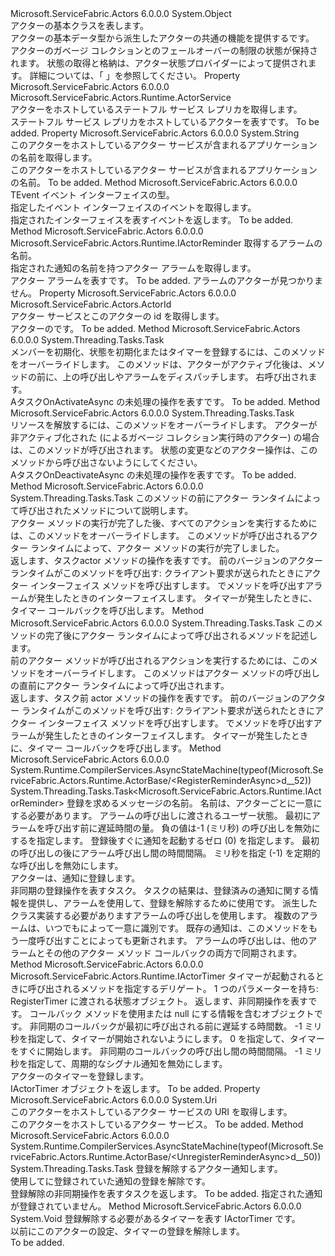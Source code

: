 <Type Name="ActorBase" FullName="Microsoft.ServiceFabric.Actors.Runtime.ActorBase">
  <TypeSignature Language="C#" Value="public abstract class ActorBase" />
  <TypeSignature Language="ILAsm" Value=".class public auto ansi abstract beforefieldinit ActorBase extends System.Object" />
  <TypeSignature Language="DocId" Value="T:Microsoft.ServiceFabric.Actors.Runtime.ActorBase" />
  <TypeSignature Language="VB.NET" Value="Public MustInherit Class ActorBase" />
  <TypeSignature Language="F#" Value="type ActorBase = class" />
  <AssemblyInfo>
    <AssemblyName>Microsoft.ServiceFabric.Actors</AssemblyName>
    <AssemblyVersion>6.0.0.0</AssemblyVersion>
  </AssemblyInfo>
  <Base>
    <BaseTypeName>System.Object</BaseTypeName>
  </Base>
  <Interfaces />
  <Docs>
    <summary>
            アクターの基本クラスを表します。
            </summary>
    <remarks>
            アクターの基本データ型から派生したアクターの共通の機能を提供する<see cref="T:Microsoft.ServiceFabric.Actors.Runtime.Actor" />です。
            アクターのガベージ コレクションとのフェールオーバーの制限の状態が保持されます。
            状態の取得と格納は、アクター状態プロバイダーによって提供されます。 詳細については、「 <see cref="T:Microsoft.ServiceFabric.Actors.Runtime.IActorStateProvider" /> 」を参照してください。
            </remarks>
    <altmember cref="T:Microsoft.ServiceFabric.Actors.Runtime.Actor" />
  </Docs>
  <Members>
    <Member MemberName="ActorService">
      <MemberSignature Language="C#" Value="public Microsoft.ServiceFabric.Actors.Runtime.ActorService ActorService { get; }" />
      <MemberSignature Language="ILAsm" Value=".property instance class Microsoft.ServiceFabric.Actors.Runtime.ActorService ActorService" />
      <MemberSignature Language="DocId" Value="P:Microsoft.ServiceFabric.Actors.Runtime.ActorBase.ActorService" />
      <MemberSignature Language="VB.NET" Value="Public ReadOnly Property ActorService As ActorService" />
      <MemberSignature Language="F#" Value="member this.ActorService : Microsoft.ServiceFabric.Actors.Runtime.ActorService" Usage="Microsoft.ServiceFabric.Actors.Runtime.ActorBase.ActorService" />
      <MemberType>Property</MemberType>
      <AssemblyInfo>
        <AssemblyName>Microsoft.ServiceFabric.Actors</AssemblyName>
        <AssemblyVersion>6.0.0.0</AssemblyVersion>
      </AssemblyInfo>
      <ReturnValue>
        <ReturnType>Microsoft.ServiceFabric.Actors.Runtime.ActorService</ReturnType>
      </ReturnValue>
      <Docs>
        <summary>
            アクターをホストしているステートフル サービス レプリカを取得します。
            </summary>
        <value>
            <see cref="P:Microsoft.ServiceFabric.Actors.Runtime.ActorBase.ActorService" />ステートフル サービス レプリカをホストしているアクターを表すです。
            </value>
        <remarks>To be added.</remarks>
      </Docs>
    </Member>
    <Member MemberName="ApplicationName">
      <MemberSignature Language="C#" Value="public string ApplicationName { get; }" />
      <MemberSignature Language="ILAsm" Value=".property instance string ApplicationName" />
      <MemberSignature Language="DocId" Value="P:Microsoft.ServiceFabric.Actors.Runtime.ActorBase.ApplicationName" />
      <MemberSignature Language="VB.NET" Value="Public ReadOnly Property ApplicationName As String" />
      <MemberSignature Language="F#" Value="member this.ApplicationName : string" Usage="Microsoft.ServiceFabric.Actors.Runtime.ActorBase.ApplicationName" />
      <MemberType>Property</MemberType>
      <AssemblyInfo>
        <AssemblyName>Microsoft.ServiceFabric.Actors</AssemblyName>
        <AssemblyVersion>6.0.0.0</AssemblyVersion>
      </AssemblyInfo>
      <ReturnValue>
        <ReturnType>System.String</ReturnType>
      </ReturnValue>
      <Docs>
        <summary>
            このアクターをホストしているアクター サービスが含まれるアプリケーションの名前を取得します。
            </summary>
        <value>このアクターをホストしているアクター サービスが含まれるアプリケーションの名前。</value>
        <remarks>To be added.</remarks>
      </Docs>
    </Member>
    <Member MemberName="GetEvent&lt;TEvent&gt;">
      <MemberSignature Language="C#" Value="protected TEvent GetEvent&lt;TEvent&gt; ();" />
      <MemberSignature Language="ILAsm" Value=".method familyhidebysig instance !!TEvent GetEvent&lt;TEvent&gt;() cil managed" />
      <MemberSignature Language="DocId" Value="M:Microsoft.ServiceFabric.Actors.Runtime.ActorBase.GetEvent``1" />
      <MemberSignature Language="VB.NET" Value="Protected Function GetEvent(Of TEvent) () As TEvent" />
      <MemberSignature Language="F#" Value="member this.GetEvent : unit -&gt; 'Event" Usage="actorBase.GetEvent " />
      <MemberType>Method</MemberType>
      <AssemblyInfo>
        <AssemblyName>Microsoft.ServiceFabric.Actors</AssemblyName>
        <AssemblyVersion>6.0.0.0</AssemblyVersion>
      </AssemblyInfo>
      <ReturnValue>
        <ReturnType>TEvent</ReturnType>
      </ReturnValue>
      <TypeParameters>
        <TypeParameter Name="TEvent" />
      </TypeParameters>
      <Parameters />
      <Docs>
        <typeparam name="TEvent">イベント インターフェイスの型。</typeparam>
        <summary>
            指定したイベント インターフェイスのイベントを取得します。
            </summary>
        <returns>指定されたインターフェイスを表すイベントを返します。</returns>
        <remarks>To be added.</remarks>
      </Docs>
    </Member>
    <Member MemberName="GetReminder">
      <MemberSignature Language="C#" Value="protected Microsoft.ServiceFabric.Actors.Runtime.IActorReminder GetReminder (string reminderName);" />
      <MemberSignature Language="ILAsm" Value=".method familyhidebysig instance class Microsoft.ServiceFabric.Actors.Runtime.IActorReminder GetReminder(string reminderName) cil managed" />
      <MemberSignature Language="DocId" Value="M:Microsoft.ServiceFabric.Actors.Runtime.ActorBase.GetReminder(System.String)" />
      <MemberSignature Language="VB.NET" Value="Protected Function GetReminder (reminderName As String) As IActorReminder" />
      <MemberSignature Language="F#" Value="member this.GetReminder : string -&gt; Microsoft.ServiceFabric.Actors.Runtime.IActorReminder" Usage="actorBase.GetReminder reminderName" />
      <MemberType>Method</MemberType>
      <AssemblyInfo>
        <AssemblyName>Microsoft.ServiceFabric.Actors</AssemblyName>
        <AssemblyVersion>6.0.0.0</AssemblyVersion>
      </AssemblyInfo>
      <ReturnValue>
        <ReturnType>Microsoft.ServiceFabric.Actors.Runtime.IActorReminder</ReturnType>
      </ReturnValue>
      <Parameters>
        <Parameter Name="reminderName" Type="System.String" />
      </Parameters>
      <Docs>
        <param name="reminderName">取得するアラームの名前。</param>
        <summary>
            指定された通知の名前を持つアクター アラームを取得します。
            </summary>
        <returns>
            <see cref="T:Microsoft.ServiceFabric.Actors.Runtime.IActorReminder" />アクター アラームを表すです。
            </returns>
        <remarks>To be added.</remarks>
        <exception cref="T:Microsoft.ServiceFabric.Actors.ReminderNotFoundException">アラームのアクターが見つかりません。</exception>
      </Docs>
    </Member>
    <Member MemberName="Id">
      <MemberSignature Language="C#" Value="public Microsoft.ServiceFabric.Actors.ActorId Id { get; }" />
      <MemberSignature Language="ILAsm" Value=".property instance class Microsoft.ServiceFabric.Actors.ActorId Id" />
      <MemberSignature Language="DocId" Value="P:Microsoft.ServiceFabric.Actors.Runtime.ActorBase.Id" />
      <MemberSignature Language="VB.NET" Value="Public ReadOnly Property Id As ActorId" />
      <MemberSignature Language="F#" Value="member this.Id : Microsoft.ServiceFabric.Actors.ActorId" Usage="Microsoft.ServiceFabric.Actors.Runtime.ActorBase.Id" />
      <MemberType>Property</MemberType>
      <AssemblyInfo>
        <AssemblyName>Microsoft.ServiceFabric.Actors</AssemblyName>
        <AssemblyVersion>6.0.0.0</AssemblyVersion>
      </AssemblyInfo>
      <ReturnValue>
        <ReturnType>Microsoft.ServiceFabric.Actors.ActorId</ReturnType>
      </ReturnValue>
      <Docs>
        <summary>
            アクター サービスとこのアクターの id を取得します。
            </summary>
        <value><see cref="T:Microsoft.ServiceFabric.Actors.ActorId" />アクターのです。</value>
        <remarks>To be added.</remarks>
      </Docs>
    </Member>
    <Member MemberName="OnActivateAsync">
      <MemberSignature Language="C#" Value="protected virtual System.Threading.Tasks.Task OnActivateAsync ();" />
      <MemberSignature Language="ILAsm" Value=".method familyhidebysig newslot virtual instance class System.Threading.Tasks.Task OnActivateAsync() cil managed" />
      <MemberSignature Language="DocId" Value="M:Microsoft.ServiceFabric.Actors.Runtime.ActorBase.OnActivateAsync" />
      <MemberSignature Language="VB.NET" Value="Protected Overridable Function OnActivateAsync () As Task" />
      <MemberSignature Language="F#" Value="abstract member OnActivateAsync : unit -&gt; System.Threading.Tasks.Task&#xA;override this.OnActivateAsync : unit -&gt; System.Threading.Tasks.Task" Usage="actorBase.OnActivateAsync " />
      <MemberType>Method</MemberType>
      <AssemblyInfo>
        <AssemblyName>Microsoft.ServiceFabric.Actors</AssemblyName>
        <AssemblyVersion>6.0.0.0</AssemblyVersion>
      </AssemblyInfo>
      <ReturnValue>
        <ReturnType>System.Threading.Tasks.Task</ReturnType>
      </ReturnValue>
      <Parameters />
      <Docs>
        <summary>
            メンバーを初期化、状態を初期化またはタイマーを登録するには、このメソッドをオーバーライドします。 このメソッドは、アクターがアクティブ化後は、メソッドの前に、上の呼び出しやアラームをディスパッチします。 右呼び出されます。
            </summary>
        <returns>A<see cref="T:System.Threading.Tasks.Task">タスク</see>OnActivateAsync の未処理の操作を表すです。</returns>
        <remarks>To be added.</remarks>
      </Docs>
    </Member>
    <Member MemberName="OnDeactivateAsync">
      <MemberSignature Language="C#" Value="protected virtual System.Threading.Tasks.Task OnDeactivateAsync ();" />
      <MemberSignature Language="ILAsm" Value=".method familyhidebysig newslot virtual instance class System.Threading.Tasks.Task OnDeactivateAsync() cil managed" />
      <MemberSignature Language="DocId" Value="M:Microsoft.ServiceFabric.Actors.Runtime.ActorBase.OnDeactivateAsync" />
      <MemberSignature Language="VB.NET" Value="Protected Overridable Function OnDeactivateAsync () As Task" />
      <MemberSignature Language="F#" Value="abstract member OnDeactivateAsync : unit -&gt; System.Threading.Tasks.Task&#xA;override this.OnDeactivateAsync : unit -&gt; System.Threading.Tasks.Task" Usage="actorBase.OnDeactivateAsync " />
      <MemberType>Method</MemberType>
      <AssemblyInfo>
        <AssemblyName>Microsoft.ServiceFabric.Actors</AssemblyName>
        <AssemblyVersion>6.0.0.0</AssemblyVersion>
      </AssemblyInfo>
      <ReturnValue>
        <ReturnType>System.Threading.Tasks.Task</ReturnType>
      </ReturnValue>
      <Parameters />
      <Docs>
        <summary>
             リソースを解放するには、このメソッドをオーバーライドします。 アクターが非アクティブ化された (によるガベージ コレクション実行時のアクター) の場合は、このメソッドが呼び出されます。
             状態の変更などのアクター操作は、このメソッドから呼び出さないようにしてください。
            </summary>
        <returns>A<see cref="T:System.Threading.Tasks.Task">タスク</see>OnDeactivateAsync の未処理の操作を表すです。</returns>
        <remarks>To be added.</remarks>
      </Docs>
    </Member>
    <Member MemberName="OnPostActorMethodAsync">
      <MemberSignature Language="C#" Value="protected virtual System.Threading.Tasks.Task OnPostActorMethodAsync (Microsoft.ServiceFabric.Actors.Runtime.ActorMethodContext actorMethodContext);" />
      <MemberSignature Language="ILAsm" Value=".method familyhidebysig newslot virtual instance class System.Threading.Tasks.Task OnPostActorMethodAsync(valuetype Microsoft.ServiceFabric.Actors.Runtime.ActorMethodContext actorMethodContext) cil managed" />
      <MemberSignature Language="DocId" Value="M:Microsoft.ServiceFabric.Actors.Runtime.ActorBase.OnPostActorMethodAsync(Microsoft.ServiceFabric.Actors.Runtime.ActorMethodContext)" />
      <MemberSignature Language="F#" Value="abstract member OnPostActorMethodAsync : Microsoft.ServiceFabric.Actors.Runtime.ActorMethodContext -&gt; System.Threading.Tasks.Task&#xA;override this.OnPostActorMethodAsync : Microsoft.ServiceFabric.Actors.Runtime.ActorMethodContext -&gt; System.Threading.Tasks.Task" Usage="actorBase.OnPostActorMethodAsync actorMethodContext" />
      <MemberType>Method</MemberType>
      <AssemblyInfo>
        <AssemblyName>Microsoft.ServiceFabric.Actors</AssemblyName>
        <AssemblyVersion>6.0.0.0</AssemblyVersion>
      </AssemblyInfo>
      <ReturnValue>
        <ReturnType>System.Threading.Tasks.Task</ReturnType>
      </ReturnValue>
      <Parameters>
        <Parameter Name="actorMethodContext" Type="Microsoft.ServiceFabric.Actors.Runtime.ActorMethodContext" />
      </Parameters>
      <Docs>
        <param name="actorMethodContext">
            <see cref="T:Microsoft.ServiceFabric.Actors.Runtime.ActorMethodContext" />このメソッドの前にアクター ランタイムによって呼び出されたメソッドについて説明します。
            </param>
        <summary>
            アクター メソッドの実行が完了した後、すべてのアクションを実行するためには、このメソッドをオーバーライドします。
            このメソッドが呼び出されるアクター ランタイムによって、アクター メソッドの実行が完了しました。
            </summary>
        <returns>
            返します、<see cref="T:System.Threading.Tasks.Task">タスク</see>actor メソッドの操作を表すです。
            </returns>
        <remarks>
            前のバージョンのアクター ランタイムがこのメソッドを呼び出す: <list type="bullet"> <item><description>クライアント要求が送られたときにアクター インターフェイス メソッドを呼び出すします</description>。</item> <item><description>でメソッドを呼び出す<see cref="T:Microsoft.ServiceFabric.Actors.Runtime.IRemindable" />アラームが発生したときのインターフェイスします</description>。</item> <item><description>タイマーが発生したときに、タイマー コールバックを呼び出します。</description></item></list></remarks>
      </Docs>
    </Member>
    <Member MemberName="OnPreActorMethodAsync">
      <MemberSignature Language="C#" Value="protected virtual System.Threading.Tasks.Task OnPreActorMethodAsync (Microsoft.ServiceFabric.Actors.Runtime.ActorMethodContext actorMethodContext);" />
      <MemberSignature Language="ILAsm" Value=".method familyhidebysig newslot virtual instance class System.Threading.Tasks.Task OnPreActorMethodAsync(valuetype Microsoft.ServiceFabric.Actors.Runtime.ActorMethodContext actorMethodContext) cil managed" />
      <MemberSignature Language="DocId" Value="M:Microsoft.ServiceFabric.Actors.Runtime.ActorBase.OnPreActorMethodAsync(Microsoft.ServiceFabric.Actors.Runtime.ActorMethodContext)" />
      <MemberSignature Language="F#" Value="abstract member OnPreActorMethodAsync : Microsoft.ServiceFabric.Actors.Runtime.ActorMethodContext -&gt; System.Threading.Tasks.Task&#xA;override this.OnPreActorMethodAsync : Microsoft.ServiceFabric.Actors.Runtime.ActorMethodContext -&gt; System.Threading.Tasks.Task" Usage="actorBase.OnPreActorMethodAsync actorMethodContext" />
      <MemberType>Method</MemberType>
      <AssemblyInfo>
        <AssemblyName>Microsoft.ServiceFabric.Actors</AssemblyName>
        <AssemblyVersion>6.0.0.0</AssemblyVersion>
      </AssemblyInfo>
      <ReturnValue>
        <ReturnType>System.Threading.Tasks.Task</ReturnType>
      </ReturnValue>
      <Parameters>
        <Parameter Name="actorMethodContext" Type="Microsoft.ServiceFabric.Actors.Runtime.ActorMethodContext" />
      </Parameters>
      <Docs>
        <param name="actorMethodContext">
            <see cref="T:Microsoft.ServiceFabric.Actors.Runtime.ActorMethodContext" />このメソッドの完了後にアクター ランタイムによって呼び出されるメソッドを記述します。
            </param>
        <summary>
            前のアクター メソッドが呼び出されるアクションを実行するためには、このメソッドをオーバーライドします。
            このメソッドはアクター メソッドの呼び出しの直前にアクター ランタイムによって呼び出されます。
            </summary>
        <returns>
            返します、<see cref="T:System.Threading.Tasks.Task">タスク</see>前 actor メソッドの操作を表すです。
            </returns>
        <remarks>
            前のバージョンのアクター ランタイムがこのメソッドを呼び出す: <list type="bullet"> <item><description>クライアント要求が送られたときにアクター インターフェイス メソッドを呼び出すします</description>。</item> <item><description>でメソッドを呼び出す<see cref="T:Microsoft.ServiceFabric.Actors.Runtime.IRemindable" />アラームが発生したときのインターフェイスします</description>。</item> <item><description>タイマーが発生したときに、タイマー コールバックを呼び出します。</description></item></list></remarks>
      </Docs>
    </Member>
    <Member MemberName="RegisterReminderAsync">
      <MemberSignature Language="C#" Value="protected System.Threading.Tasks.Task&lt;Microsoft.ServiceFabric.Actors.Runtime.IActorReminder&gt; RegisterReminderAsync (string reminderName, byte[] state, TimeSpan dueTime, TimeSpan period);" />
      <MemberSignature Language="ILAsm" Value=".method familyhidebysig instance class System.Threading.Tasks.Task`1&lt;class Microsoft.ServiceFabric.Actors.Runtime.IActorReminder&gt; RegisterReminderAsync(string reminderName, unsigned int8[] state, valuetype System.TimeSpan dueTime, valuetype System.TimeSpan period) cil managed" />
      <MemberSignature Language="DocId" Value="M:Microsoft.ServiceFabric.Actors.Runtime.ActorBase.RegisterReminderAsync(System.String,System.Byte[],System.TimeSpan,System.TimeSpan)" />
      <MemberSignature Language="VB.NET" Value="Protected Function RegisterReminderAsync (reminderName As String, state As Byte(), dueTime As TimeSpan, period As TimeSpan) As Task(Of IActorReminder)" />
      <MemberSignature Language="F#" Value="member this.RegisterReminderAsync : string * byte[] * TimeSpan * TimeSpan -&gt; System.Threading.Tasks.Task&lt;Microsoft.ServiceFabric.Actors.Runtime.IActorReminder&gt;" Usage="actorBase.RegisterReminderAsync (reminderName, state, dueTime, period)" />
      <MemberType>Method</MemberType>
      <AssemblyInfo>
        <AssemblyName>Microsoft.ServiceFabric.Actors</AssemblyName>
        <AssemblyVersion>6.0.0.0</AssemblyVersion>
      </AssemblyInfo>
      <Attributes>
        <Attribute>
          <AttributeName>System.Runtime.CompilerServices.AsyncStateMachine(typeof(Microsoft.ServiceFabric.Actors.Runtime.ActorBase/&lt;RegisterReminderAsync&gt;d__52))</AttributeName>
        </Attribute>
      </Attributes>
      <ReturnValue>
        <ReturnType>System.Threading.Tasks.Task&lt;Microsoft.ServiceFabric.Actors.Runtime.IActorReminder&gt;</ReturnType>
      </ReturnValue>
      <Parameters>
        <Parameter Name="reminderName" Type="System.String" />
        <Parameter Name="state" Type="System.Byte[]" />
        <Parameter Name="dueTime" Type="System.TimeSpan" />
        <Parameter Name="period" Type="System.TimeSpan" />
      </Parameters>
      <Docs>
        <param name="reminderName">登録を求めるメッセージの名前。 名前は、アクターごとに一意にする必要があります。</param>
        <param name="state">アラームの呼び出しに渡されるユーザー状態。</param>
        <param name="dueTime">最初にアラームを呼び出す前に遅延時間の量。 負の値は-1 (ミリ秒) の呼び出しを無効にするを指定します。 登録後すぐに通知を起動するゼロ (0) を指定します。
            </param>
        <param name="period">
            最初の呼び出しの後にアラーム呼び出し間の時間間隔。 ミリ秒を指定 (-1) を定期的な呼び出しを無効にします。
            </param>
        <summary>
            アクターは、通知に登録します。
            </summary>
        <returns>
            非同期の登録操作を表すタスク。 タスクの結果は、登録済みの通知に関する情報を提供し、アラームを使用して、登録を解除するために使用<see cref="M:Microsoft.ServiceFabric.Actors.Runtime.ActorBase.UnregisterReminderAsync(Microsoft.ServiceFabric.Actors.Runtime.IActorReminder)" />です。
            </returns>
        <remarks>
          <para>
            派生したクラス<see cref="T:Microsoft.ServiceFabric.Actors.Runtime.ActorBase" />実装する必要があります<see cref="T:Microsoft.ServiceFabric.Actors.Runtime.IRemindable" />アラームの呼び出しを使用します。 複数のアラームは、いつでもによって一意に識別<paramref name="reminderName" />です。 既存の通知は、このメソッドをもう一度呼び出すことによっても更新されます。 アラームの呼び出しは、他のアラームとその他のアクター メソッド コールバックの両方で同期されます。
            </para>
        </remarks>
      </Docs>
    </Member>
    <Member MemberName="RegisterTimer">
      <MemberSignature Language="C#" Value="protected Microsoft.ServiceFabric.Actors.Runtime.IActorTimer RegisterTimer (Func&lt;object,System.Threading.Tasks.Task&gt; asyncCallback, object state, TimeSpan dueTime, TimeSpan period);" />
      <MemberSignature Language="ILAsm" Value=".method familyhidebysig instance class Microsoft.ServiceFabric.Actors.Runtime.IActorTimer RegisterTimer(class System.Func`2&lt;object, class System.Threading.Tasks.Task&gt; asyncCallback, object state, valuetype System.TimeSpan dueTime, valuetype System.TimeSpan period) cil managed" />
      <MemberSignature Language="DocId" Value="M:Microsoft.ServiceFabric.Actors.Runtime.ActorBase.RegisterTimer(System.Func{System.Object,System.Threading.Tasks.Task},System.Object,System.TimeSpan,System.TimeSpan)" />
      <MemberSignature Language="VB.NET" Value="Protected Function RegisterTimer (asyncCallback As Func(Of Object, Task), state As Object, dueTime As TimeSpan, period As TimeSpan) As IActorTimer" />
      <MemberSignature Language="F#" Value="member this.RegisterTimer : Func&lt;obj, System.Threading.Tasks.Task&gt; * obj * TimeSpan * TimeSpan -&gt; Microsoft.ServiceFabric.Actors.Runtime.IActorTimer" Usage="actorBase.RegisterTimer (asyncCallback, state, dueTime, period)" />
      <MemberType>Method</MemberType>
      <AssemblyInfo>
        <AssemblyName>Microsoft.ServiceFabric.Actors</AssemblyName>
        <AssemblyVersion>6.0.0.0</AssemblyVersion>
      </AssemblyInfo>
      <ReturnValue>
        <ReturnType>Microsoft.ServiceFabric.Actors.Runtime.IActorTimer</ReturnType>
      </ReturnValue>
      <Parameters>
        <Parameter Name="asyncCallback" Type="System.Func&lt;System.Object,System.Threading.Tasks.Task&gt;" />
        <Parameter Name="state" Type="System.Object" />
        <Parameter Name="dueTime" Type="System.TimeSpan" />
        <Parameter Name="period" Type="System.TimeSpan" />
      </Parameters>
      <Docs>
        <param name="asyncCallback">
            タイマーが起動されるときに呼び出されるメソッドを指定するデリゲート。
            1 つのパラメーターを持ち: RegisterTimer に渡される状態オブジェクト。
            返します、<see cref="T:System.Threading.Tasks.Task" />非同期操作を表すです。
            </param>
        <param name="state">コールバック メソッドを使用または null にする情報を含むオブジェクトです。</param>
        <param name="dueTime">非同期のコールバックが最初に呼び出される前に遅延する時間数。 -1 ミリ秒を指定して、タイマーが開始されないようにします。 0 を指定して、タイマーをすぐに開始します。
            </param>
        <param name="period">
            非同期のコールバックの呼び出し間の時間間隔。 -1 ミリ秒を指定して、周期的なシグナル通知を無効にします。</param>
        <summary>
            アクターのタイマーを登録します。
            </summary>
        <returns>IActorTimer オブジェクトを返します。</returns>
        <remarks>To be added.</remarks>
      </Docs>
    </Member>
    <Member MemberName="ServiceUri">
      <MemberSignature Language="C#" Value="public Uri ServiceUri { get; }" />
      <MemberSignature Language="ILAsm" Value=".property instance class System.Uri ServiceUri" />
      <MemberSignature Language="DocId" Value="P:Microsoft.ServiceFabric.Actors.Runtime.ActorBase.ServiceUri" />
      <MemberSignature Language="VB.NET" Value="Public ReadOnly Property ServiceUri As Uri" />
      <MemberSignature Language="F#" Value="member this.ServiceUri : Uri" Usage="Microsoft.ServiceFabric.Actors.Runtime.ActorBase.ServiceUri" />
      <MemberType>Property</MemberType>
      <AssemblyInfo>
        <AssemblyName>Microsoft.ServiceFabric.Actors</AssemblyName>
        <AssemblyVersion>6.0.0.0</AssemblyVersion>
      </AssemblyInfo>
      <ReturnValue>
        <ReturnType>System.Uri</ReturnType>
      </ReturnValue>
      <Docs>
        <summary>
            このアクターをホストしているアクター サービスの URI を取得します。
            </summary>
        <value><see cref="T:System.Uri" />このアクターをホストしているアクター サービス。</value>
        <remarks>To be added.</remarks>
      </Docs>
    </Member>
    <Member MemberName="UnregisterReminderAsync">
      <MemberSignature Language="C#" Value="protected System.Threading.Tasks.Task UnregisterReminderAsync (Microsoft.ServiceFabric.Actors.Runtime.IActorReminder reminder);" />
      <MemberSignature Language="ILAsm" Value=".method familyhidebysig instance class System.Threading.Tasks.Task UnregisterReminderAsync(class Microsoft.ServiceFabric.Actors.Runtime.IActorReminder reminder) cil managed" />
      <MemberSignature Language="DocId" Value="M:Microsoft.ServiceFabric.Actors.Runtime.ActorBase.UnregisterReminderAsync(Microsoft.ServiceFabric.Actors.Runtime.IActorReminder)" />
      <MemberSignature Language="VB.NET" Value="Protected Function UnregisterReminderAsync (reminder As IActorReminder) As Task" />
      <MemberSignature Language="F#" Value="member this.UnregisterReminderAsync : Microsoft.ServiceFabric.Actors.Runtime.IActorReminder -&gt; System.Threading.Tasks.Task" Usage="actorBase.UnregisterReminderAsync reminder" />
      <MemberType>Method</MemberType>
      <AssemblyInfo>
        <AssemblyName>Microsoft.ServiceFabric.Actors</AssemblyName>
        <AssemblyVersion>6.0.0.0</AssemblyVersion>
      </AssemblyInfo>
      <Attributes>
        <Attribute>
          <AttributeName>System.Runtime.CompilerServices.AsyncStateMachine(typeof(Microsoft.ServiceFabric.Actors.Runtime.ActorBase/&lt;UnregisterReminderAsync&gt;d__50))</AttributeName>
        </Attribute>
      </Attributes>
      <ReturnValue>
        <ReturnType>System.Threading.Tasks.Task</ReturnType>
      </ReturnValue>
      <Parameters>
        <Parameter Name="reminder" Type="Microsoft.ServiceFabric.Actors.Runtime.IActorReminder" />
      </Parameters>
      <Docs>
        <param name="reminder">登録を解除するアクター通知します。</param>
        <summary>
            使用してに登録されていた通知の登録を解除<see cref="M:Microsoft.ServiceFabric.Actors.Runtime.ActorBase.RegisterReminderAsync(System.String,System.Byte[],System.TimeSpan,System.TimeSpan)" />です。
            </summary>
        <returns>
            登録解除の非同期操作を表すタスクを返します。
            </returns>
        <remarks>To be added.</remarks>
        <exception cref="T:System.Fabric.FabricException">
            指定された通知が登録されていません。
            </exception>
      </Docs>
    </Member>
    <Member MemberName="UnregisterTimer">
      <MemberSignature Language="C#" Value="protected void UnregisterTimer (Microsoft.ServiceFabric.Actors.Runtime.IActorTimer timer);" />
      <MemberSignature Language="ILAsm" Value=".method familyhidebysig instance void UnregisterTimer(class Microsoft.ServiceFabric.Actors.Runtime.IActorTimer timer) cil managed" />
      <MemberSignature Language="DocId" Value="M:Microsoft.ServiceFabric.Actors.Runtime.ActorBase.UnregisterTimer(Microsoft.ServiceFabric.Actors.Runtime.IActorTimer)" />
      <MemberSignature Language="VB.NET" Value="Protected Sub UnregisterTimer (timer As IActorTimer)" />
      <MemberSignature Language="F#" Value="member this.UnregisterTimer : Microsoft.ServiceFabric.Actors.Runtime.IActorTimer -&gt; unit" Usage="actorBase.UnregisterTimer timer" />
      <MemberType>Method</MemberType>
      <AssemblyInfo>
        <AssemblyName>Microsoft.ServiceFabric.Actors</AssemblyName>
        <AssemblyVersion>6.0.0.0</AssemblyVersion>
      </AssemblyInfo>
      <ReturnValue>
        <ReturnType>System.Void</ReturnType>
      </ReturnValue>
      <Parameters>
        <Parameter Name="timer" Type="Microsoft.ServiceFabric.Actors.Runtime.IActorTimer" />
      </Parameters>
      <Docs>
        <param name="timer">登録解除する必要があるタイマーを表す IActorTimer です。</param>
        <summary>
            以前にこのアクターの設定、タイマーの登録を解除します。
            </summary>
        <remarks>To be added.</remarks>
      </Docs>
    </Member>
  </Members>
</Type>